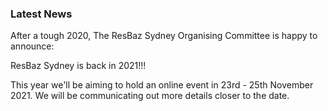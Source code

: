 ### Latest News

After a tough 2020, The ResBaz Sydney Organising Committee is happy to announce:

ResBaz Sydney is back in 2021!!!

This year we'll be aiming to hold an online event in 23rd - 25th November 2021. We will be communicating out more details closer to the date. 
